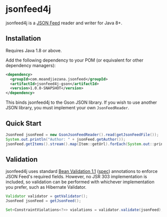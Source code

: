 # jsonfeed4j

jsonfeed4j is a [JSON Feed](https://jsonfeed.org) reader and writer for Java 8+.

## Installation

Requires Java 1.8 or above.

Add the following dependency to your POM (or equivalent for other dependency managers):

```xml
<dependency>
  <groupId>com.moandjiezana.jsonfeed</groupId>
  <artifactId>jsonfeed4j-gson</artifactId>
  <version>1.0.0-SNAPSHOT</version>
</dependency>
```

This binds jsonfeed4j to the Gson JSON library. If you wish to use another JSON library, you must implement your own `JsonFeedReader`.

## Quick Start

```java
JsonFeed jsonFeed = new GsonJsonFeedReader().read(getJsonFeedFile());
System.out.println("Author: " + jsonFeed.getAuthor());
jsonFeed.getItems().stream().map(Item::getUrl).forEach(System.out::println);
```

## Validation

jsonfeed4j uses standard [Bean Validation 1.1](http://beanvalidation.org) ([spec](http://beanvalidation.org/1.1/spec/)) annotations to enforce JSON Feed's required fields. However, no JSR 303 implementation is included, so validation can be performed with whichever implementation you prefer, such as Hibernate Validator.

```java
Validator validator = getValidator();
JsonFeed jsonFeed = getJsonFeed();

Set<ConstraintViolations<?>> violations = validator.validate(jsonFeed);
```
